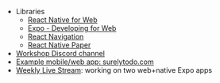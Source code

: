 - Libraries
  - [React Native for Web](https://necolas.github.io/react-native-web/docs/)
  - [Expo - Developing for Web](https://docs.expo.dev/workflow/web/)
  - [React Navigation](https://reactnavigation.org/)
  - [React Native Paper](https://reactnativepaper.com/)
- [Workshop Discord channel](https://discord.gg/zTkEtyx7hk)
- [Example mobile/web app: surelytodo.com](https://surelytodo.com)
- [Weekly Live Stream](https://codingit.live): working on two web+native Expo apps
